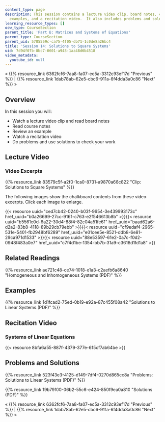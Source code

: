 ```yaml
---
content_type: page
description: This session contains a lecture video clip, board notes, course notes,
  examples, and a recitation video.  It also includes problems and solutions.
learning_resource_types: []
ocw_type: CourseSection
parent_title: 'Part B: Matrices and Systems of Equations'
parent_type: CourseSection
parent_uid: 5785559c-ca75-4f05-db71-1c0de8a26bc4
title: 'Session 14: Solutions to Square Systems'
uid: 7d94f07b-8bc7-0601-a943-1aa48d6b4518
video_metadata:
  youtube_id: null
---
```


« {{% resource_link 6362fcf6-7aa8-fa07-ec5a-3312c93ef17d "Previous" %}} | {{% resource_link 1dab78ab-62e5-cbc6-911a-6f4dda3a0c86 "Next" %}} »

Overview
--------

In this session you will:

*   Watch a lecture video clip and read board notes
*   Read course notes
*   Review an example
*   Watch a recitation video
*   Do problems and use solutions to check your work

Lecture Video
-------------

### Video Excerpts

{{% resource_link 83579c5f-a2f0-1ca0-8731-a9870a66c822 "Clip: Solutions to Square Systems" %}}

The following images show the chalkboard contents from these video excerpts. Click each image to enlarge.

{{< resource uuid="ced7cb42-0240-b03f-9654-3e439993173c" href_uuid="b0a26699-27cc-9161-c763-e2f546613b8b" >}}{{< resource uuid="b5561c0d-6a22-30d4-88f4-82c04a51fe61" href_uuid="baad62a6-d2a2-83b8-4118-89b29cb79ebb" >}}{{< resource uuid="cf9edaf4-2965-531e-5401-fb2948bf6289" href_uuid="e01cee5e-8521-ddb8-6e81-29ca971d1533" >}}{{< resource uuid="88e53597-61e2-0a7c-f0d2-0948f483a0e7" href_uuid="c7f4d1be-1354-bb7b-31a9-c3618d1fd1a8" >}}

Related Readings
----------------

{{% resource_link ae721c48-ce74-1018-e1a3-c2aefb6a8640 "Homogeneous and Inhomogeneous Systems (PDF)" %}}

Examples
--------

{{% resource_link 1d1fcad2-75ed-0b19-e92a-87c455f08a42 "Solutions to Linear Systems (PDF)" %}}

Recitation Video
----------------

### Systems of Linear Equations

{{< resource 8bfa6a55-887f-4379-377e-615cf7ab64be >}}

Problems and Solutions
----------------------

{{% resource_link 523f43e3-4125-d149-7df4-0270d865cc8a "Problems: Solutions to Linear Systems (PDF)" %}}

{{% resource_link 19b79f00-06b2-55c6-e424-850f9ea0a810 "Solutions (PDF)" %}}

« {{% resource_link 6362fcf6-7aa8-fa07-ec5a-3312c93ef17d "Previous" %}} | {{% resource_link 1dab78ab-62e5-cbc6-911a-6f4dda3a0c86 "Next" %}} »